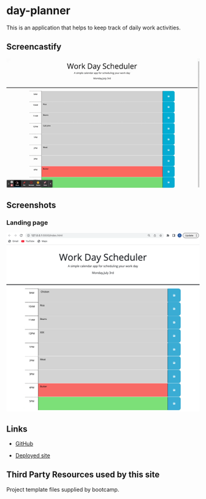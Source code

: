 # day-planner

This is an application that helps to keep track of daily work activities.

## Screencastify

![Screencastify](Work%20Day%20Scheduler.gif)

## Screenshots

### Landing page

![Landing page](Screenshot%202023-07-03%20at%204.09.17%20PM.png)

## Links

* [GitHub](https://github.com/queendoescode/day-planner)

* [Deployed site]()

## Third Party Resources used by this site

Project template files supplied by bootcamp.

